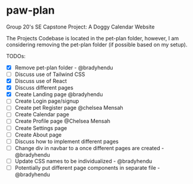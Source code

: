 # paw-plan
Group 20's SE Capstone Project: A Doggy Calendar Website


The Projects Codebase is located in the pet-plan folder, however, I am considering removing the pet-plan folder (if possible based on my setup).

TODOs:
- [X] Remove pet-plan folder - @bradyhendu
- [ ] Discuss use of Tailwind CSS
- [X] Discuss use of React
- [X] Discuss different pages
- [X] Create Landing page @bradyhendu
- [ ] Create Login page/signup 
- [ ] Create pet Register page @chelsea Mensah
- [ ] Create Calendar page
- [ ] Create Profile page @Chelsea Mensah
- [ ] Create Settings page
- [ ] Create About page
- [ ] Discuss how to implement different pages
- [ ] Change div in navbar to a once different pages are created - @bradyhendu
- [ ] Update CSS names to be individualized - @bradyhendu
- [ ] Potentially put different page components in separate file - @bradyhendu
